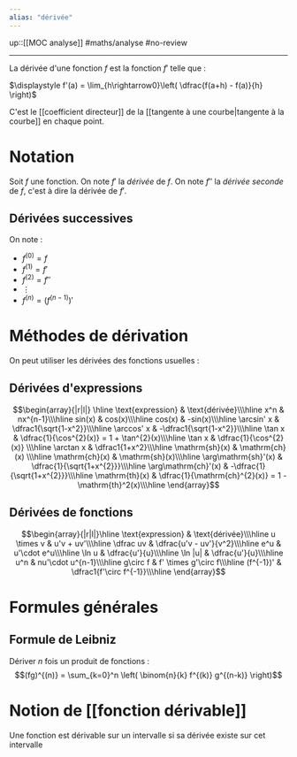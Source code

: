 ```yaml
---
alias: "dérivée"
---
```

up::[[MOC analyse]]
#maths/analyse #no-review 

---


La dérivée d'une fonction $f$ est la fonction $f'$ telle que :

$\displaystyle f'(a) = \lim_{h\rightarrow0}\left( \dfrac{f(a+h) - f(a)}{h} \right)$

C'est le [[coefficient directeur]] de la [[tangente à une courbe|tangente à la courbe]] en chaque point.


# Notation
Soit $f$ une fonction.
On note $f'$ la *dérivée* de $f$.
On note $f''$ la *dérivée seconde* de $f$, c'est à dire la dérivée de $f'$.

## Dérivées successives
On note :
 - $f^{(0)}=f$
 - $f^{(1)}=f'$
 - $f^{(2)}=f''$
 - $\vdots$
 - $f^{(n)}=(f^{(n-1)})'$

# Méthodes de dérivation

On peut utiliser les dérivées des fonctions usuelles :

## Dérivées d'expressions
$$\begin{array}{|r|l|}
\hline
\text{expression} & \text{dérivée}\\\hline
x^n & nx^{n-1}\\\hline
sin(x) & cos(x)\\\hline
cos(x) & -sin(x)\\\hline
\arcsin' x & \dfrac1{\sqrt{1-x^2}}\\\hline
\arccos' x & -\dfrac1{\sqrt{1-x^2}}\\\hline
\tan x & \dfrac{1}{\cos^{2}(x)} = 1 + \tan^{2}(x)\\\hline
\tan x & \dfrac{1}{\cos^{2}(x)} \\\hline
\arctan x & \dfrac1{1+x^2}\\\hline
\mathrm{sh}(x) & \mathrm{ch}(x) \\\hline
\mathrm{ch}(x) & \mathrm{sh}(x)\\\hline
\arg\mathrm{sh}'(x) & \dfrac{1}{\sqrt{1+x^{2}}}\\\hline
\arg\mathrm{ch}'(x) & -\dfrac{1}{\sqrt{1+x^{2}}}\\\hline
\mathrm{th}(x) & \dfrac{1}{\mathrm{ch}^{2}(x)} = 1 - \mathrm{th}^2(x)\\\hline
\end{array}$$


## Dérivées de fonctions
$$\begin{array}{|r|l|}\hline
\text{expression} & \text{dérivée}\\\hline
u \times v & u'v + uv'\\\hline
\dfrac uv & \dfrac{u'v - uv'}{v^2}\\\hline
e^u & u'\cdot e^u\\\hline
\ln u & \dfrac{u'}{u}\\\hline
\ln |u| & \dfrac{u'}{u}\\\hline
u^n & nu'\cdot u^{n-1}\\\hline
g\circ f & f' \times g'\circ f\\\hline
(f^{-1})' & \dfrac1{f'\circ f^{-1}}\\\hline
\end{array}$$


# Formules générales
## Formule de Leibniz
Dériver $n$ fois un produit de fonctions :
$$(fg)^{(n)} = \sum_{k=0}^n \left( \binom{n}{k} f^{(k)} g^{(n-k)} \right)$$


# Notion de [[fonction dérivable]]
Une fonction est dérivable sur un intervalle si sa dérivée existe sur cet intervalle


